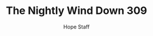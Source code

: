 ---
image: /assets/img/nwd/309_nwd_proverbs_3_5_erv.png
title: The Nightly Wind Down 309
number: 309
categories:
  - The Nightly Wind Down
author: Hope Staff
notes: The Nightly Wind Down 309
embed: >-
  EMBED_GOES_HERE
transcript: >-
  SOME LINES OF TEXT START HERE
---